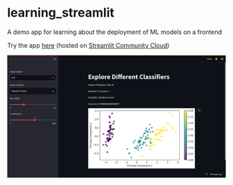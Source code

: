 # learning_streamlit
A demo app for learning about the deployment of ML models on a frontend

Try the app [here](https://angsg97-learning-streamlit-main-5jet5c.streamlit.app/) (hosted on [Streamlit Community Cloud](https://streamlit.io/cloud))

![](assets/demo.png)